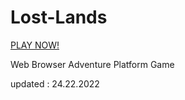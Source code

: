 # Lost-Lands

 <a href="https://jashinjashua.github.io/Lost-Lands/">PLAY NOW!</a> 
 
 
Web Browser Adventure Platform Game
 
 
updated : 24.22.2022

